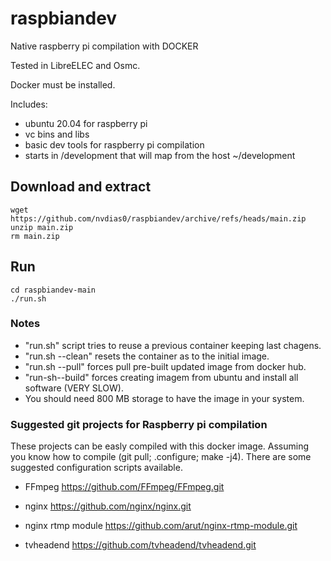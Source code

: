 # raspbiandev

Native raspberry pi compilation with DOCKER

Tested in LibreELEC and Osmc.

Docker must be installed.


Includes:
- ubuntu 20.04 for raspberry pi
- vc bins and libs
- basic dev tools for raspberry pi compilation
- starts in /development that will map from the host ~/development

## Download and extract
    wget https://github.com/nvdias0/raspbiandev/archive/refs/heads/main.zip
    unzip main.zip
    rm main.zip
    
## Run
    cd raspbiandev-main
    ./run.sh


### Notes
- "run.sh" script tries to reuse a previous container keeping last chagens.
- "run.sh --clean" resets the container as to the initial image.
- "run.sh --pull"  forces pull pre-built updated image from docker hub.
- "run-sh--build"  forces creating imagem from ubuntu and install all software (VERY SLOW).
- You should need 800 MB storage to have the image in your system.


### Suggested git projects for Raspberry pi compilation
These projects can be easly compiled with this docker image.
Assuming you know how to compile (git pull; .configure; make -j4).
There are some suggested configuration scripts available.

- FFmpeg
https://github.com/FFmpeg/FFmpeg.git

- nginx
https://github.com/nginx/nginx.git

- nginx rtmp module
https://github.com/arut/nginx-rtmp-module.git

- tvheadend
https://github.com/tvheadend/tvheadend.git

